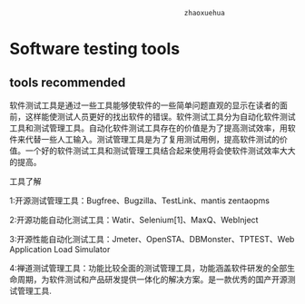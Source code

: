                                                zhaoxuehua
# Software testing tools
## tools recommended

  软件测试工具是通过一些工具能够使软件的一些简单问题直观的显示在读者的面前，这样能使测试人员更好的找出软件的错误。软件测试工具分为自动化软件测试工具和测试管理工具。自动化软件测试工具存在的价值是为了提高测试效率，用软件来代替一些人工输入。测试管理工具是为了复用测试用例，提高软件测试的价值。一个好的软件测试工具和测试管理工具结合起来使用将会使软件测试效率大大的提高。

工具了解

1:开源测试管理工具：Bugfree、Bugzilla、TestLink、mantis zentaopms

2:开源功能自动化测试工具：Watir、Selenium[1]、MaxQ、WebInject

3:开源性能自动化测试工具：Jmeter、OpenSTA、DBMonster、TPTEST、Web Application Load Simulator

4:禅道测试管理工具：功能比较全面的测试管理工具，功能涵盖软件研发的全部生命周期，为软件测试和产品研发提供一体化的解决方案。是一款优秀的国产开源测试管理工具.
